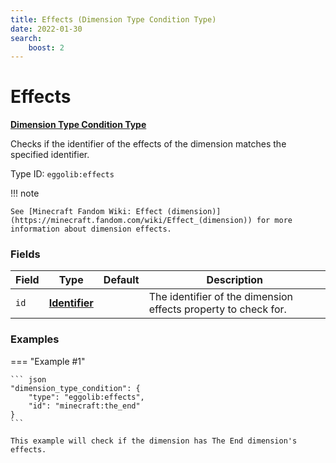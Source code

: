 ```yaml
---
title: Effects (Dimension Type Condition Type)
date: 2022-01-30
search:
    boost: 2
---
```


#   Effects

[**Dimension Type Condition Type**][1]

Checks if the identifier of the effects of the dimension matches the specified identifier.

Type ID: `eggolib:effects`


!!! note

    See [Minecraft Fandom Wiki: Effect (dimension)](https://minecraft.fandom.com/wiki/Effect_(dimension)) for more information about dimension effects.


### Fields

Field | Type | Default | Description
------|------|---------|------------
`id` | [**Identifier**][2] | | The identifier of the dimension effects property to check for.


### Examples

=== "Example #1"

    ``` json
    "dimension_type_condition": {
        "type": "eggolib:effects",
        "id": "minecraft:the_end"
    }
    ```

    This example will check if the dimension has The End dimension's effects.



[1]: ../dimension_type_condition_types.md
[2]: https://origins.readthedocs.io/en/latest/types/data_types/identifier
